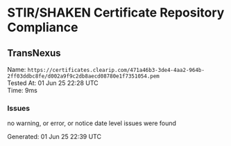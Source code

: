 # STIR/SHAKEN Certificate Repository Compliance

## TransNexus

Name: `https://certificates.clearip.com/471a46b3-3de4-4aa2-964b-2ff03ddbc8fe/d002a9f9c2db8aecd08780e1f7351054.pem`\
Tested At: 01 Jun 25 22:28 UTC\
Time: 9ms

### Issues

no warning, or error, or notice date level issues were found

Generated: 01 Jun 25 22:39 UTC
